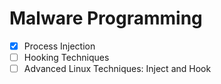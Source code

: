 # Malware Programming

- [X] Process Injection
- [ ] Hooking Techniques
- [ ] Advanced Linux Techniques: Inject and Hook

